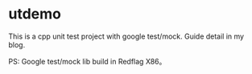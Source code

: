 # utdemo
This is a cpp unit test project with google test/mock. Guide detail in my blog.

PS: Google test/mock lib build in Redflag X86。
